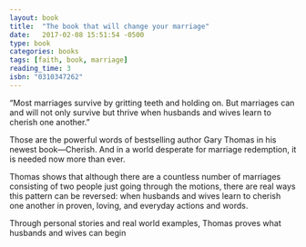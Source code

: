 ```yaml
---
layout: book
title:  "The book that will change your marriage"
date:   2017-02-08 15:51:54 -0500
type: book
categories: books
tags: [faith, book, marriage]
reading_time: 3
isbn: "0310347262"
---
```

“Most marriages survive by gritting teeth and holding on. But marriages can and will not only survive but thrive when husbands and wives learn to cherish one another.” 

Those are the powerful words of bestselling author Gary Thomas in his newest book—Cherish. And in a world desperate for marriage redemption, it is needed now more than ever. 

Thomas shows that although there are a countless number of marriages consisting of two people just going through the motions, there are real ways this pattern can be reversed: when husbands and wives learn to cherish one another in proven, loving, and everyday actions and words. 

Through personal stories and real world examples, Thomas proves what husbands and wives can begin 